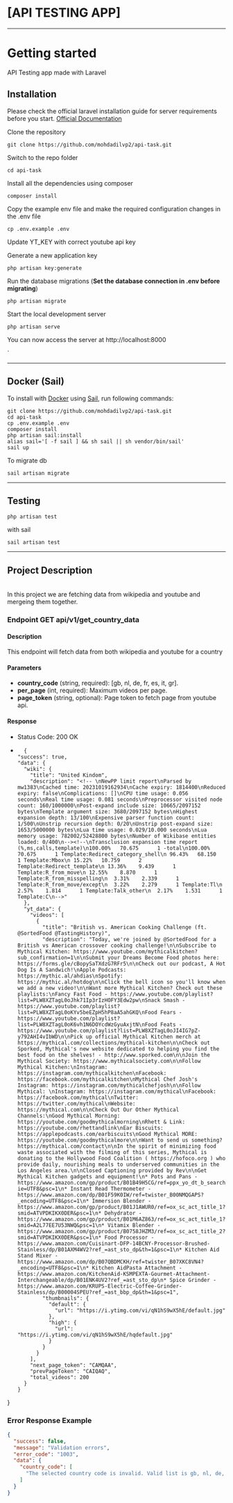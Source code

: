 # [API TESTING APP]

----------

# Getting started
API Testing app made with Laravel
## Installation

Please check the official laravel installation guide for server requirements before you start. [Official Documentation](https://laravel.com/docs/10.x/installation)



Clone the repository

    git clone https://github.com/mohdadilvp2/api-task.git

Switch to the repo folder

    cd api-task

Install all the dependencies using composer

    composer install

Copy the example env file and make the required configuration changes in the .env file

    cp .env.example .env

Update YT_KEY with correct youtube api key

Generate a new application key

    php artisan key:generate

Run the database migrations (**Set the database connection in .env before migrating**)

    php artisan migrate

Start the local development server

    php artisan serve

You can now access the server at http://localhost:8000


`


----------

## Docker (Sail)

To install with [Docker](https://www.docker.com) using [Sail](https://laravel.com/docs/10.x/sail), run following commands:

```
git clone https://github.com/mohdadilvp2/api-task.git
cd api-task
cp .env.example .env
composer install
php artisan sail:install
alias sail='[ -f sail ] && sh sail || sh vendor/bin/sail'
sail up
```
To migrate db
```
sail artisan migrate
```
----------
## Testing
```
php artisan test
```
with sail
```
sail artisan test
```
----------
## Project Description


</br>
In this project we are fetching data from wikipedia and youtube and mergeing them together.

### Endpoint GET  api/v1/get_country_data
#### Description
This endpoint will fetch data from both wikipedia and youtube for a country
#### Parameters
- **country_code** (string, required): [gb, nl, de, fr, es, it, gr].
- **per_page** (int, required): Maximum videos per page.
- **page_token** (string, optional): Page token to fetch page from youtube api.

#### Response

- Status Code: 200 OK
- ```
    {
  "success": true,
  "data": {
    "wiki": {
      "title": "United Kindom",
      "description": "<!-- \nNewPP limit report\nParsed by mw1383\nCached time: 20231019162934\nCache expiry: 1814400\nReduced expiry: false\nComplications: []\nCPU time usage: 0.056 seconds\nReal time usage: 0.081 seconds\nPreprocessor visited node count: 160/1000000\nPost‐expand include size: 10665/2097152 bytes\nTemplate argument size: 3680/2097152 bytes\nHighest expansion depth: 13/100\nExpensive parser function count: 1/500\nUnstrip recursion depth: 0/20\nUnstrip post‐expand size: 1653/5000000 bytes\nLua time usage: 0.029/10.000 seconds\nLua memory usage: 782002/52428800 bytes\nNumber of Wikibase entities loaded: 0/400\n--><!--\nTransclusion expansion time report (%,ms,calls,template)\n100.00%   70.675      1 -total\n100.00%   70.675      1 Template:Redirect_category_shell\n 96.43%   68.150      1 Template:Mbox\n 15.22%   10.759      2 Template:Redirect_template\n 13.36%    9.439      1 Template:R_from_move\n 12.55%    8.870      1 Template:R_from_misspelling\n  3.31%    2.339      1 Template:R_from_move/except\n  3.22%    2.279      1 Template:Tl\n  2.57%    1.814      1 Template:Talk_other\n  2.17%    1.531      1 Template:C\n-->"
    },
    "yt_data": {
      "videos": [
        {
          "title": "British vs. American Cooking Challenge (ft. @SortedFood @TastingHistory)",
          "description": "Today, we're joined by @SortedFood for a British vs American crossover cooking challenge!\n\nSubscribe to Mythical Kitchen: https://www.youtube.com/mythicalkitchen?sub_confirmation=1\n\nSubmit your Dreams Become Food photos here: https://forms.gle/cBopySaTXdzG7RFr5\n\nCheck out our podcast, A Hot Dog Is A Sandwich!\nApple Podcasts: https://mythic.al/ahdias\nSpotify: https://mythic.al/hotdog\n\nClick the bell icon so you'll know when we add a new video!\n\nWant more Mythical Kitchen? Check out these playlists:\nFancy Fast Food - https://www.youtube.com/playlist?list=PLW8XZTagL0oJhk71Ip3rIzHOFY3Edw2pw\nSnack Smash - https://www.youtube.com/playlist?list=PLW8XZTagL0oKYv5beEZpH5hP8aA5ahGKQ\nFood Fears - https://www.youtube.com/playlist?list=PLW8XZTagL0oK6vh1N6DOYcdWzGyuAxjtN\nFood Feats - https://www.youtube.com/playlist?list=PLW8XZTagL0oJI4IG7pZ-y792AHI4vIbWD\n\nPick up official Mythical Kitchen merch at https://mythical.com/collections/mythical-kitchen\n\nCheck out Sporked, Mythical's new website dedicated to helping you find the best food on the shelves! - http://www.sporked.com\n\nJoin the Mythical Society: https://www.mythicalsociety.com\n\nFollow Mythical Kitchen:\nInstagram: https://instagram.com/mythicalkitchen\nFacebook: https://facebook.com/mythicalkitchen\nMythical Chef Josh's Instagram: https://instagram.com/mythicalchefjosh\n\nFollow Mythical: \nInstagram: https://instagram.com/mythical\nFacebook: https://facebook.com/mythical\nTwitter: https://twitter.com/mythical\nWebsite: https://mythical.com\n\nCheck Out Our Other Mythical Channels:\nGood Mythical Morning: https://youtube.com/goodmythicalmorning\nRhett & Link: https://youtube.com/rhettandlink\nEar Biscuits: https://applepodcasts.com/earbiscuits\nGood Mythical MORE: https://youtube.com/goodmythicalmore\n\nWant to send us something? https://mythical.com/contact\n\nIn the spirit of minimizing food waste associated with the filming of this series, Mythical is donating to the Hollywood Food Coalition ( https://hofoco.org ) who provide daily, nourishing meals to underserved communities in the Los Angeles area.\n\nClosed Captioning provided by Rev\n\nGet Mythical Kitchen gadgets and equipment!\n* Pots and Pans - https://www.amazon.com/gp/product/B01B49H5CG/ref=ppx_yo_dt_b_search_asin_title?ie=UTF8&psc=1\n* Instant Read Thermometer - https://www.amazon.com/dp/B01F59K0IW/ref=twister_B00NMQGAPS?_encoding=UTF8&psc=1\n* Immersion Blender - https://www.amazon.com/gp/product/B01J1AWUR0/ref=ox_sc_act_title_1?smid=ATVPDKIKX0DER&psc=1\n* Dehydrator - https://www.amazon.com/gp/product/B01M6AZ863/ref=ox_sc_act_title_1?smid=A2L77EE7U53NWQ&psc=1\n* Vitamix Blender - https://www.amazon.com/gp/product/B0758JHZM3/ref=ox_sc_act_title_2?smid=ATVPDKIKX0DER&psc=1\n* Food Processor - https://www.amazon.com/Cuisinart-DFP-14BCNY-Processor-Brushed-Stainless/dp/B01AXM4WV2?ref_=ast_sto_dp&th=1&psc=1\n* Kitchen Aid Stand Mixer - https://www.amazon.com/dp/B07QBDMCKH/ref=twister_B07XKC8VN4?_encoding=UTF8&psc=1\n* Kitchen AidPasta Attachment - https://www.amazon.com/KitchenAid-KSMPEXTA-Gourmet-Attachment-Interchangeable/dp/B01ENK4UV2?ref_=ast_sto_dp\n* Spice Grinder - https://www.amazon.com/KRUPS-Electric-Coffee-Grinder-Stainless/dp/B00004SPEU?ref_=ast_bbp_dp&th=1&psc=1",
          "thumbnails": {
            "default": {
              "url": "https://i.ytimg.com/vi/qN1hS9wX5hE/default.jpg"
            },
            "high": {
              "url": "https://i.ytimg.com/vi/qN1hS9wX5hE/hqdefault.jpg"
            }
          }
        }
      ],
      "next_page_token": "CAMQAA",
      "prevPageToken": "CAIQAQ",
      "total_videos": 200
    }
  }
}
### Error Response Example

```json
{
  "success": false,
  "message": "Validation errors",
  "error_code": "1003",
  "data": {
    "country_code": [
      "The selected country code is invalid. Valid list is gb, nl, de, fr, es, it and gr"
    ]
  }
}






